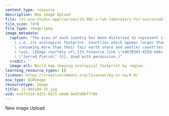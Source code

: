 ```yaml
---
content_type: resource
description: New image Upload
file: /ol-ocw-studio-app/courses/15-992-s-lab-laboratory-for-sustainable-business-spring-2008/ecb7c219d15102c5a6e09ed7d8bf7786_15-992s08-th.jpg
file_size: 7470
file_type: image/jpeg
image_metadata:
  caption: "The area of each country has been distorted to represent its consumption,\
    \ i.e. its ecological footprint. Countries which appear larger than normal are\
    \ consuming more than their fair earth share and smaller countries are consuming\
    \ less. (Image courtesy of\_{{% resource_link \"e4b70343-6554-4d8c-b521-5a618bfc9487\"\
    \ \"Jerrad Pierce\" %}}. Used with permission.)"
  credit: ''
  image-alt: World map showing ecological footprint by region.
learning_resource_types: []
license: https://creativecommons.org/licenses/by-nc-sa/4.0/
ocw_type: OCWImage
resourcetype: Image
title: 15-992s08-th.jpg
uid: ecb7c219-d151-02c5-a6e0-9ed7d8bf7786
---
```

New image Upload